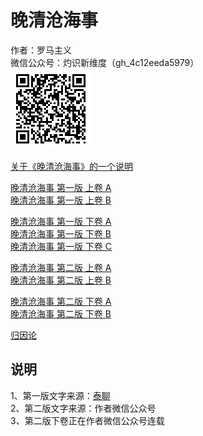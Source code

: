 # 晚清沧海事

作者：罗马主义  
微信公众号：灼识新维度（gh_4c12eeda5979）  
![wechat](./images/wechat.bmp)

[关于《晚清沧海事》的一个说明](./explanation.md)

[晚清沧海事 第一版 上卷 A](./first_edition_1-1.md)  
[晚清沧海事 第一版 上卷 B](./first_edition_1-2.md)  

[晚清沧海事 第一版 下卷 A](./first_edition_2-1.md)  
[晚清沧海事 第一版 下卷 B](./first_edition_2-2.md)  
[晚清沧海事 第一版 下卷 C](./first_edition_2-3.md)

[晚清沧海事 第二版 上卷 A](./second_edition_1-1.md)  
[晚清沧海事 第二版 上卷 B](./second_edition_1-2.md)  

[晚清沧海事 第二版 下卷 A](./second_edition_2-1.md)  
[晚清沧海事 第二版 下卷 B](./second_edition_2-2.md)  

[归因论](./guiyinlun.md)  

## 说明

1、第一版文字来源：[泰聊](http://thailiao.net/user-thread-2.htm)  
2、第二版文字来源：作者微信公众号  
3、第二版下卷正在作者微信公众号连载  
